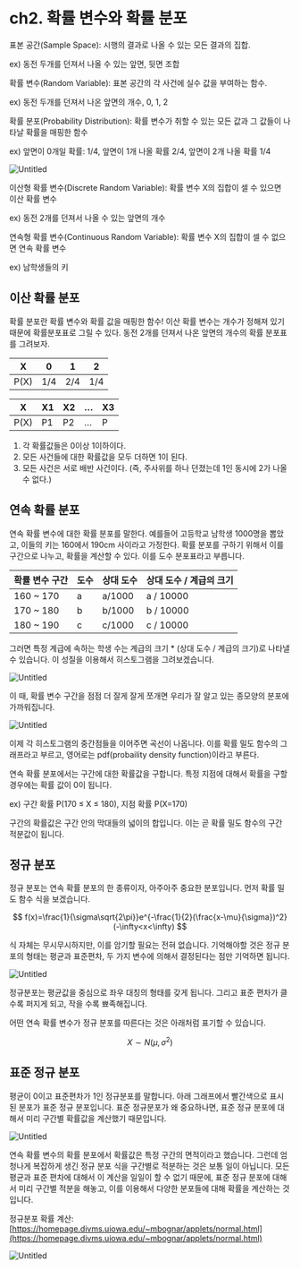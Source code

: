 # ch2. 확률 변수와 확률 분포

표본 공간(Sample Space): 시행의 결과로 나올 수 있는 모든 결과의 집합. 

ex) 동전 두개를 던져서 나올 수 있는 앞면, 뒷면 조합

확률 변수(Random Variable): 표본 공간의 각 사건에 실수 값을 부여하는 함수. 

ex) 동전 두개를 던져서 나온 앞면의 개수, 0, 1, 2

확률 분포(Probability Distribution): 확률 변수가 취할 수 있는 모든 값과 그 값들이 나타날 확률을 매핑한 함수

ex) 앞면이 0개일 확률: 1/4, 앞면이 1개 나올 확률 2/4, 앞면이 2개 나올 확률 1/4

![Untitled](./images/Untitled.png)

이산형 확률 변수(Discrete Random Variable): 확률 변수 X의 집합이 셀 수 있으면 이산 확률 변수

ex) 동전 2개를 던져서 나올 수 있는 앞면의 개수

연속형 확률 변수(Continuous Random Variable): 확률 변수 X의 집합이 셀 수 없으면 연속 확률 변수

ex) 남학생들의 키

## 이산 확률 분포

확률 분포란 확률 변수와 확률 값을 매핑한 함수! 이산 확률 변수는 개수가 정해져 있기 때문에 확률분포표로 그릴 수 있다. 동전 2개를 던져서 나온 앞면의 개수의 확률 분포표를 그려보자.

| X | 0 | 1 | 2 |
| --- | --- | --- | --- |
| P(X) | 1/4 | 2/4 | 1/4 |

| X | X1 | X2 | … | X3 |
| --- | --- | --- | --- | --- |
| P(X) | P1 | P2 | … | P |
1. 각 확률값들은 0이상 1이하이다.
2. 모든 사건들에 대한 확률값을 모두 더하면 1이 된다.
3. 모든 사건은 서로 배반 사건이다. (즉, 주사위를 하나 던졌는데 1인 동시에 2가 나올 수 없다.)

## 연속 확률 분포

연속 확률 변수에 대한 확률 분포를 말한다. 예를들어 고등학교 남학생 1000명을 뽑았고, 이들의 키는 160에서 190cm 사이라고 가정한다. 확률 분포를 구하기 위해서 이를 구간으로 나누고, 확률을 계산할 수 있다. 이를 도수 분포표라고 부릅니다.

| 확률 변수 구간 | 도수 | 상대 도수 | 상대 도수 / 계급의 크기 |
| --- | --- | --- | --- |
| 160 ~ 170 | a | a/1000 | a / 10000 |
| 170 ~ 180 | b | b/1000 | b / 10000 |
| 180 ~ 190 | c | c/1000 | c / 10000 |

그러면 특정 계급에 속하는 학생 수는 계급의 크기 * (상대 도수 / 계급의 크기)로 나타낼 수 있습니다. 이 성질을 이용해서 히스토그램을 그려보겠습니다.

![Untitled](./images/Untitled%201.png)

이 때, 확률 변수 구간을 점점 더 잘게 잘게 쪼개면 우리가 잘 알고 있는 종모양의 분포에 가까워집니다.

![Untitled](./images/Untitled%202.png)

이제 각 히스토그램의 중간점들을 이어주면 곡선이 나옵니다. 이를 확률 밀도 함수의 그래프라고 부르고, 영어로는 pdf(probaility density function)이라고 부른다. 

연속 확률 분포에서는 구간에 대한 확률값을 구합니다. 특정 지점에 대해서 확률을 구할 경우에는 확률 값이 0이 됩니다.

ex) 구간 확률 P(170 ≤ X ≤ 180), 지점 확률 P(X=170)

구간의 확률값은 구간 안의 막대들의 넓이의 합입니다. 이는 곧 확률 밀도 함수의 구간 적분값이 됩니다.

## 정규 분포

정규 분포는 연속 확률 분포의 한 종류이자, 아주아주 중요한 분포입니다. 먼저 확률 밀도 함수 식을 보겠습니다. 

$$
f(x)=\frac{1}{\sigma\sqrt{2\pi}}e^{-\frac{1}{2}(\frac{x-\mu}{\sigma})^2} (-\infty<x<\infty)
$$

식 자체는 무시무시하지만, 이를 암기할 필요는 전혀 없습니다. 기억해야할 것은 정규 분포의 형태는 평균과 표준편차, 두 가지 변수에 의해서 결정된다는 점만 기억하면 됩니다.

![Untitled](./images/Untitled%203.png)

정규분포는 평균값을 중심으로 좌우 대칭의 형태를 갖게 됩니다. 그리고 표준 편차가 클 수록 퍼지게 되고, 작을 수록 뾰족해집니다.

어떤 연속 확률 변수가 정규 분포를 따른다는 것은 아래처럼 표기할 수 있습니다.

$$
X\sim N(\mu, \sigma^2)
$$

## 표준 정규 분포

평균이 0이고 표준편차가 1인 정규분포를 말합니다. 아래 그래프에서 빨간색으로 표시된 분포가 표준 정규 분포입니다. 표준 정규분포가 왜 중요하나면, 표준 정규 분포에 대해서 미리 구간별 확률값을 계산했기 때문입니다.

![Untitled](./images/Untitled%203.png)

연속 확률 변수의 확률 분포에서 확률값은 특정 구간의 면적이라고 했습니다. 그런데 엄청나게 복잡하게 생긴 정규 분포 식을 구간별로 적분하는 것은 보통 일이 아닙니다. 모든 평균과 표준 편차에 대해서 이 계산을 일일이 할 수 없기 때문에, 표준 정규 분포에 대해서 미리 구간별 적분을 해놓고, 이를 이용해서 다양한 분포들에 대해 확률을 계산하는 것입니다.

정규분포 확률 계산: [https://homepage.divms.uiowa.edu/~mbognar/applets/normal.html](https://homepage.divms.uiowa.edu/~mbognar/applets/normal.html)

![Untitled](./images/Untitled%204.png)